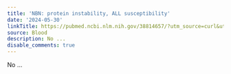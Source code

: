 ```yaml
---
title: 'NBN: protein instability, ALL susceptibility'
date: '2024-05-30'
linkTitle: https://pubmed.ncbi.nlm.nih.gov/38814657/?utm_source=curl&utm_medium=rss&utm_campaign=journals&utm_content=7603509&fc=None&ff=20240530181344&v=2.18.0.post9+e462414
source: Blood
description: No ...
disable_comments: true
---
```

No ...
